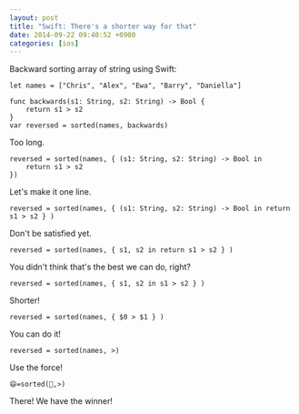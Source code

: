 ```yaml
---
layout: post
title: "Swift: There's a shorter way for that"
date: 2014-09-22 09:40:52 +0900
categories: [ios]
---
```


Backward sorting array of string using Swift:

<!--more-->

	let names = ["Chris", "Alex", "Ewa", "Barry", "Daniella"]

	func backwards(s1: String, s2: String) -> Bool {
	    return s1 > s2
	}
	var reversed = sorted(names, backwards)

Too long.

	reversed = sorted(names, { (s1: String, s2: String) -> Bool in
    	return s1 > s2
    })

Let's make it one line.

	reversed = sorted(names, { (s1: String, s2: String) -> Bool in return s1 > s2 } )
	
Don't be satisfied yet.

	reversed = sorted(names, { s1, s2 in return s1 > s2 } )
	
You didn't think that's the best we can do, right?

	reversed = sorted(names, { s1, s2 in s1 > s2 } )
	
Shorter!

	reversed = sorted(names, { $0 > $1 } )	
	
You can do it!

	reversed = sorted(names, >)

Use the force!

	😄=sorted(🐷,>)
	
There! We have the winner!